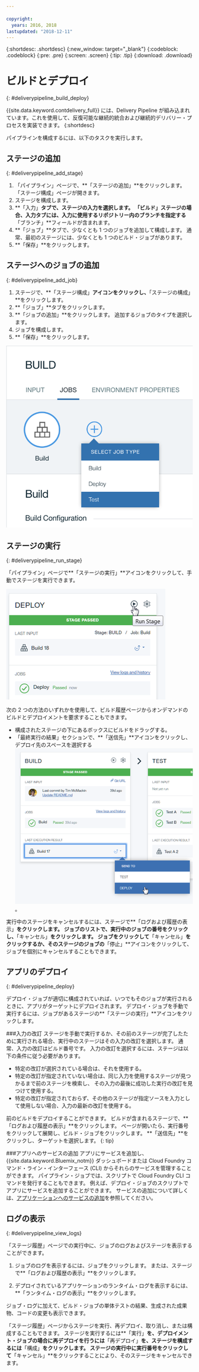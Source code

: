 ```yaml
---

copyright:
  years: 2016, 2018
lastupdated: "2018-12-11"
---
```

<!-- Copyright info at top of file: REQUIRED
    The copyright info is YAML content that must occur at the top of the MD file, before attributes are listed.
    It must be surrounded by 3 dashes.
    The value "years" can contain just one year or a two years separated by a comma. (years: 2014, 2016)
    Indentation as per the previous template must be preserved.
-->

{:shortdesc: .shortdesc}
{:new_window: target="_blank"}
{:codeblock: .codeblock}
{:pre: .pre}
{:screen: .screen}
{:tip: .tip}
{:download: .download}

# ビルドとデプロイ
{: #deliverypipeline_build_deploy}

{{site.data.keyword.contdelivery_full}} には、Delivery Pipeline が組み込まれています。これを使用して、反復可能な継続的統合および継続的デリバリー・プロセスを実装できます。
{:shortdesc}

パイプラインを構成するには、以下のタスクを実行します。

## ステージの追加
{: #deliverypipeline_add_stage}

1. 「パイプライン」ページで、**「ステージの追加」**をクリックします。 「ステージ構成」ページが開きます。
2. ステージを構成します。
  1. **「入力」**タブで、ステージの入力を選択します。  「ビルド」ステージの場合、入力タブには、入力に使用するリポジトリー内のブランチを指定する**「ブランチ」**フィールドが含まれます。
  2. **「ジョブ」**タブで、少なくとも 1 つのジョブを追加して構成します。 通常、最初のステージには、少なくとも 1 つのビルド・ジョブがあります。
3. **「保存」**をクリックします。

## ステージへのジョブの追加
{: #deliverypipeline_add_job}

1. ステージで、**「ステージ構成」**アイコンをクリックし、**「ステージの構成」**をクリックします。
2. **「ジョブ」**タブをクリックします。
3. **「ジョブの追加」**をクリックします。 追加するジョブのタイプを選択します。
4. ジョブを構成します。
5. **「保存」**をクリックします。

![ステージへのジョブの追加](images/AddJob2.png)

## ステージの実行
{: #deliverypipeline_run_stage}

「パイプライン」ページで**「ステージの実行」**アイコンをクリックして、手動でステージを実行できます。

![ステージでの「ステージの実行」アイコンのクリック](images/RunStage.png)

次の 2 つの方法のいずれかを使用して、ビルド履歴ページからオンデマンドのビルドとデプロイメントを要求することもできます。
* 構成されたステージの下にあるボックスにビルドをドラッグする。
* 「最終実行の結果」セクションで、**「送信先」**アイコンをクリックし、デプロイ先のスペースを選択する ![「このビルドを含むステージの実行」アイコン](images/deploy_to.png)。

実行中のステージをキャンセルするには、ステージで**「ログおよび履歴の表示」**をクリックします。 ジョブのリストで、実行中のジョブの番号をクリックし、**「キャンセル」**をクリックします。 ジョブをクリックして**「キャンセル」**をクリックするか、そのステージのジョブの**「停止」**アイコンをクリックして、ジョブを個別にキャンセルすることもできます。

## アプリのデプロイ
{: #deliverypipeline_deploy}

デプロイ・ジョブが適切に構成されていれば、いつでもそのジョブが実行されるときに、アプリがターゲットにデプロイされます。 デプロイ・ジョブを手動で実行するには、ジョブがあるステージの**「ステージの実行」**アイコンをクリックします。

###入力の改訂
ステージを手動で実行するか、その前のステージが完了したために実行される場合、実行中のステージはその入力の改訂を選択します。 通常、入力の改訂はビルド番号です。 入力の改訂を選択するには、ステージは以下の条件に従う必要があります。

* 特定の改訂が選択されている場合は、それを使用する。
* 特定の改訂が指定されていない場合は、同じ入力を使用するステージが見つかるまで前のステージを検索し、 その入力の最後に成功した実行の改訂を見つけて使用する。
* 特定の改訂が指定されておらず、その他のステージが指定ソースを入力として使用しない場合、入力の最新の改訂を使用する。

前のビルドをデプロイすることができます。 ビルドが含まれるステージで、**「ログおよび履歴の表示」**をクリックします。 ページが開いたら、実行番号をクリックして展開し、ビルド・ジョブをクリックします。 **「送信先」**をクリックし、ターゲットを選択します。
{: tip}

###アプリへのサービスの追加
アプリにサービスを追加し、{{site.data.keyword.Bluemix_notm}} ダッシュボードまたは Cloud Foundry コマンド・ライン・インターフェース (CLI) からそれらのサービスを管理することができます。 パイプライン・ジョブでは、スクリプトで Cloud Foundry CLI コマンドを発行することもできます。 例えば、デプロイ・ジョブのスクリプトでアプリにサービスを追加することができます。 サービスの追加について詳しくは、[アプリケーションへのサービスの追加](/docs/services/reqnsi.html#add_service)を参照してください。

## ログの表示
{: #deliverypipeline_view_logs}

「ステージ履歴」ページでの実行中に、ジョブのログおよびステージを表示することができます。

1. ジョブのログを表示するには、ジョブをクリックします。 または、ステージで**「ログおよび履歴の表示」**をクリックします。

2. デプロイされているアプリケーションのランタイム・ログを表示するには、**「ランタイム・ログの表示」**をクリックします。

ジョブ・ログに加えて、ビルド・ジョブの単体テストの結果、生成された成果物、コードの変更も表示できます。

「ステージ履歴」ページからステージを実行、再デプロイ、取り消し、または構成することもできます。 ステージを実行するには**「実行」**を、デプロイメント・ジョブの場合に再デプロイを行うには**「再デプロイ」**を、ステージを構成するには**「構成」**をクリックします。 ステージの実行中に実行番号をクリックして**「キャンセル」**をクリックすることにより、そのステージをキャンセルできます。
